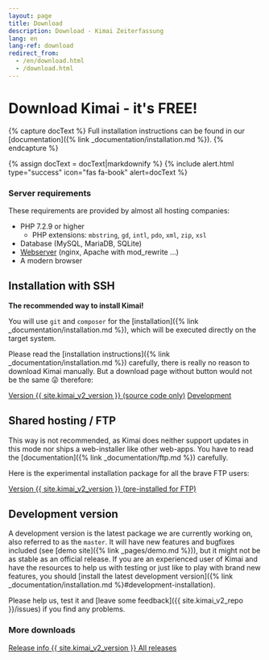 ```yaml
---
layout: page
title: Download
description: Download - Kimai Zeiterfassung
lang: en
lang-ref: download
redirect_from:
  - /en/download.html
  - /download.html
---
```


# Download Kimai - it's FREE!

{% capture docText %}
Full installation instructions can be found in our [documentation]({% link _documentation/installation.md %}).
{% endcapture %}

{% assign docText = docText|markdownify %}
{% include alert.html type="success" icon="fas fa-book" alert=docText %}

### Server requirements 

These requirements are provided by almost all hosting companies:

- PHP 7.2.9 or higher
    - PHP extensions: `mbstring`, `gd`, `intl`, `pdo`, `xml`, `zip`, `xsl`
- Database (MySQL, MariaDB, SQLite)
- [Webserver](https://www.kimai.org/documentation/webserver-configuration.html) (nginx, Apache with mod_rewrite ...)
- A modern browser

## Installation with SSH 

**The recommended way to install Kimai!** 

You will use `git` and `composer` for the [installation]({% link _documentation/installation.md %}), which will be executed directly on the target system. 

Please read the [installation instructions]({% link _documentation/installation.md %}) carefully, there is really no reason to download Kimai manually.
But a download page without button would not be the same 😜 therefore:
 
<a href="{{ site.kimai_v2_repo }}/archive/{{ site.kimai_v2_version }}.zip" class="btn btn-primary"><i class="fas fa-download"></i> Version {{ site.kimai_v2_version }} (source code only)</a>
<a href="{{ site.kimai_v2_repo }}/zipball/master" class="btn btn-secondary"><i class="fas fa-download"></i> Development</a>

## Shared hosting / FTP

This way is not recommended, as Kimai does neither support updates in this mode nor ships a web-installer like other web-apps.
You have to read the [documentation]({% link _documentation/ftp.md %}) carefully.

Here is the experimental installation package for all the brave FTP users: 

<a href="{{ site.kimai_v2_repo }}/releases/download/{{ site.kimai_v2_version }}/kimai-release-{{ site.kimai_v2_version }}.zip" class="btn btn-primary"><i class="fas fa-download"></i> Version {{ site.kimai_v2_version }} (pre-installed for FTP)</a>

## Development version

A development version is the latest package we are currently working on, also referred to as the `master`. 
It will have new features and bugfixes included (see [demo site]({% link _pages/demo.md %})), but it might not be as stable as an official release.
If you are an experienced user of Kimai and have the resources to help us with testing or just like to play with brand new features, you should [install the latest development version]({% link _documentation/installation.md %}#development-installation).

Please help us, test it and [leave some feedback]({{ site.kimai_v2_repo }}/issues) if you find any problems.

### More downloads

<a href="{{ site.kimai_v2_repo }}/releases/tag/{{ site.kimai_v2_version }}" class="btn btn-secondary"><i class="fab fa-github"></i> Release info {{ site.kimai_v2_version }} </a>
<a href="{{ site.kimai_v2_repo }}/releases" class="btn btn-secondary"><i class="fab fa-github"></i> All releases </a>

